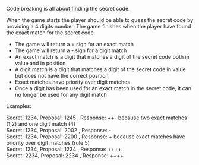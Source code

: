 Code breaking is all about finding the secret code.

When the game starts the player should be able to guess the secret code  by providing a 4 digits number. The game finishes when the player have found the exact match for the secret code.

- The game will return a + sign for an exact match
- The game will return a - sign for a digit match
- An exact match is a digit that matches a digit of the secret code both in value and in position
- A digit match is a digit that matches a digit of the secret code in value but does not have the correct position
- Exact matches have priority over digit matches
- Once a digit has been used for an exact match in the secret code, it can no longer be used for any digit match

Examples:

Secret: 1234, Proposal: 1245 , Response: ++- because two exact matches (1,2) and one digit match (4)</br>
Secret: 1234, Proposal: 2002 , Response: -</br> 
Secret: 1234, Proposal: 2200 , Response: + because exact matches have priority over digit matches (rule 5)</br>
Secret: 1234, Proposal: 1234 , Response: ++++</br>
Secret: 2234, Proposal: 2234 , Response: ++++</br>
